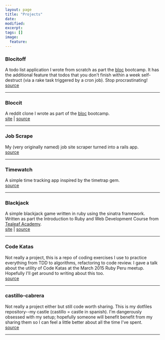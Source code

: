 ```yaml
---
layout: page
title: "Projects"
date:
modified:
excerpt:
tags: []
image:
  feature:
---
```


###  Blocitoff
A todo list application I wrote from scratch as part the [bloc](https://www.bloc.io) bootcamp. It has the additional feature that todos that you don't finish within a week self-destruct (via a rake task triggered by a cron job). Stop procrastinating!
<br>
[source](https://github.com/smcabrera/blocitoff)
<hr />

###  Bloccit
A reddit clone I wrote as part of the [bloc](https://www.bloc.io) bootcamp.
<br>
[site](http://smcabrera-bloccit.herokuapp.com/) | [source](https://github.com/smcabrera/bloccit)
<hr />

### Job Scrape
My (very originally named) job site scraper turned into a rails app.
<br>
[source](https://github.com/smcabrera/job-scrape)
<hr />

### Timewatch
A simple time tracking app inspired by the timetrap gem.
<br>
[source](https://github.com/smcabrera/timewatch)
<hr />

### Blackjack
A simple blackjack game written in ruby using the sinatra framework. Written as part the Introduction to Ruby and Web Development Course from [Tealeaf Academy](http://www.gotealeaf.com/curriculum).
<br>
[site](http://smcabrera-blackjack.herokuapp.com/) | [source](https://github.com/smcabrera/web-blackjack)
<hr />

###  Code Katas
Not really a project, this is a repo of coding exercises I use to practice everything from TDD to algorithms, refactoring to code review. I gave a talk about the utility of Code Katas at the March 2015 Ruby Peru meetup. Hopefully I'll get around to writing about this too.
<br>
[source](https://github.com/smcabrera/katas)
<hr />

###  castillo-cabrera
Not really a project either but still code worth sharing. This is my dotfiles repository--my castle (castillo = castle in spanish). I'm dangerously obsessed with my setup; hopefully someone will benefit benefit from my sharing them so I can feel a little better about all the time I've spent.
<br>
[source](https://github.com/smcabrera/castillo-cabrera)
<hr />
